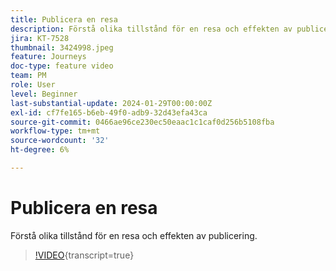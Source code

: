 ```yaml
---
title: Publicera en resa
description: Förstå olika tillstånd för en resa och effekten av publicering.
jira: KT-7528
thumbnail: 3424998.jpeg
feature: Journeys
doc-type: feature video
team: PM
role: User
level: Beginner
last-substantial-update: 2024-01-29T00:00:00Z
exl-id: cf7fe165-b6eb-49f0-adb9-32d43efa43ca
source-git-commit: 0466ae96ce230ec50eaac1c1caf0d256b5108fba
workflow-type: tm+mt
source-wordcount: '32'
ht-degree: 6%

---
```


# Publicera en resa

Förstå olika tillstånd för en resa och effekten av publicering.

>[!VIDEO](https://video.tv.adobe.com/v/3424998?quality=12&learn=on){transcript=true}
